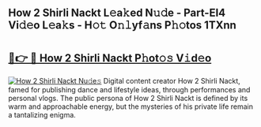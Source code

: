 ## How 2 Shirli Nackt L𝚎a𝚔ed N𝚞𝚍e - Part-EI4 Vi𝚍𝚎o L𝚎a𝚔s - H𝚘𝚝 O𝚗𝚕yf𝚊ns P𝚑𝚘tos 1TXnn

# <h2><a href="http://kf4wev.oniu.top/?m=How+2+Shirli+Nackt">🔗👉 🔴 How 2 Shirli Nackt P𝚑ot𝚘𝚜 V𝚒d𝚎o</a></h2>

[![How 2 Shirli Nackt Nu𝚍e𝚜](https://i.imgur.com/0qMVB7G.gif)](http://kf4wev.oniu.top/?m=How+2+Shirli+Nackt)
Digital content creator How 2 Shirli Nackt, famed for publishing dance and lifestyle ideas, through performances and personal vlogs. The public persona of How 2 Shirli Nackt is defined by its warm and approachable energy, but the mysteries of his private life remain a tantalizing enigma.  
